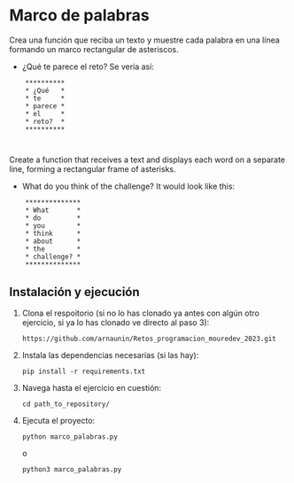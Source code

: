 # Marco de palabras

Crea una función que reciba un texto y muestre cada palabra en una línea formando un marco rectangular de asteriscos.
- ¿Qué te parece el reto? Se vería así:
```
    **********
    * ¿Qué   *
    * te     *
    * parece *
    * el     *
    * reto?  *
    **********
```

#

Create a function that receives a text and displays each word on a separate line, forming a rectangular frame of asterisks.
- What do you think of the challenge? It would look like this:
```
    **************
    * What       *
    * do         *
    * you        *
    * think      *
    * about      *
    * the        *
    * challenge? *
    **************
```

## Instalación y ejecución
1. Clona el respoitorio (si no lo has clonado ya antes con algún otro ejercicio, si ya lo has clonado ve directo al paso 3):
   ```
   https://github.com/arnaunin/Retos_programacion_mouredev_2023.git
   ```
2. Instala las dependencias necesarias (si las hay):
   ```
   pip install -r requirements.txt
   ```
3. Navega hasta el ejercicio en cuestión:
   ```
   cd path_to_repository/
   ```
4. Ejecuta el proyecto:
   ```
   python marco_palabras.py
   ```
   o
   ```
   python3 marco_palabras.py
